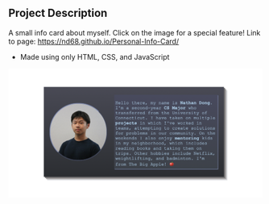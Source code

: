 ## Project Description

A small info card about myself. Click on the image for a special feature!
Link to page: https://nd68.github.io/Personal-Info-Card/
- Made using only HTML, CSS, and JavaScript

![preview](https://github.com/ND68/Personal-Info-Card/blob/main/img/preview.png?raw=true)
